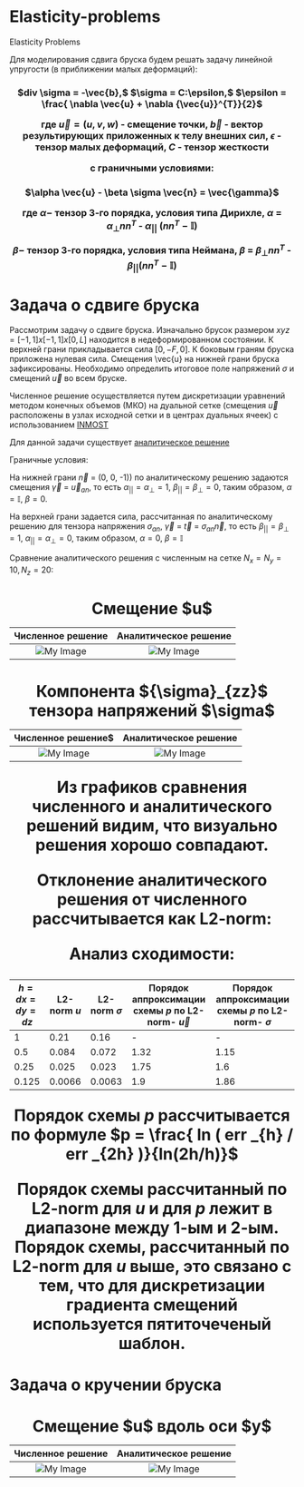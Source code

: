 # Elasticity-problems
Elasticity Problems

Для моделирования сдвига бруска будем решать задачу линейной упругости (в приближении малых деформаций):

<h3 align="center">$div \sigma = -\vec{b},$ $\sigma = C:\epsilon,$ $\epsilon = \frac{ \nabla \vec{u} + \nabla {\vec{u}}^{T}}{2}$

где $\vec{u} = (u, v, w)$ - смещение точки, $\vec{b}$ - вектор результирующих приложенных к телу внешних сил,
$\epsilon$ - тензор малых деформаций, $С$ - тензор жесткости

с граничными условиями:

<h3 align="center">$\alpha \vec{u} - \beta \sigma \vec{n} = \vec{\gamma}$

где $\alpha -$ тензор 3-го порядка, условия типа Дирихле, $\alpha$ = ${\alpha}_{\bot} n n^{T}$ - ${\alpha} _{||}$ $(n n^{T} - \mathbb{I})$

$\beta -$ тензор 3-го порядка, условия типа Неймана, $\beta$ = ${\beta}_{\bot} n n^{T}$ - $\beta _{||} (n n^{T} - \mathbb{I})$

# Задача о сдвиге бруска
Рассмотрим задачу о сдвиге бруска. Изначально брусок размером $xyz = [-1, 1]x[-1,1]x[0, L]$ находится в недеформированном состоянии. К верхней грани прикладывается сила $[0, -F, 0]$. К боковым граням бруска приложена нулевая сила. Смещения \vec{u} на нижней грани бруска зафиксированы. Необходимо определить итоговое поле напряжений $\sigma$ и смещений $\vec{u}$ во всем бруске.

Численное решение осуществляется путем дискретизации уравнений методом конечных объемов (МКО) на дуальной сетке (смещения $\vec{u}$ расположены в узлах исходной сетки и в центрах дуальных ячеек) с использованием 
<a href="https://github.com/INMOST-DEV/INMOST ">INMOST</a>

Для данной задачи существует <a href="https://www.sciencedirect.com/science/article/abs/pii/S0045782514001509?via%3Dihub" target="_blank">аналитическое решение</a>

Граничные условия:

На нижней грани $\vec{n}$ = (0, 0, -1))  по аналитическому решению задаются смещения $\vec{\gamma}$ = $\vec{u}_{an}$, то есть $\alpha _{||} = \alpha _{\bot} = 1$, 
$\beta _{||} = \beta _{\bot} = 0$, таким образом, $\alpha = \mathbb{I}$, $\beta = 0$. 

На верхней грани задается сила, рассчитанная по аналитическому решению для
тензора напряжения $\sigma _{an}$, $\vec{\gamma}$ = $\vec{t}$ = $\sigma _{an} \vec{n}$, то есть $\beta _{||} = \beta _{\bot} = 1$, $\alpha _{||} = \alpha _{\bot} = 0$,
таким образом, $\alpha = 0$, $\beta = \mathbb{I}$


Сравнение аналитического решения с численным на сетке $N_{x} = N_{y} = 10, N_{z} = 20$:

<h1 align="center"> Смещение $u$
  
Численное решение |  Аналитическое решение
:-------------------------:|:-------------------------:
![My Image](pics/u_.png)  |  ![My Image](pics/u_an.png)

<h1 align="center"> Компонента ${\sigma}_{zz}$ тензора напряжений $\sigma$
  
Численное решение$ |  Аналитическое решение
:-------------------------:|:-------------------------:
![My Image](pics/stress_zz.png)  |  ![My Image](pics/stress_zz_an.png)

Из графиков сравнения численного и аналитического решений видим, что визуально решения хорошо совпадают.

Отклонение аналитического решения от численного рассчитывается как L2-norm:

Анализ сходимости:

| $h=dx=dy=dz$  |  L2-norm $u$ | L2-norm $\sigma$ | Порядок аппроксимации схемы $p$ по L2-norm- $\vec{u}$ | Порядок аппроксимации схемы $p$ по L2-norm- $\sigma$ |
| ------------- | ------------- | ------------- | ------------- | ------------- |
| 1  | $0.21$   | $0.16$  | -  |  -  |
| 0.5  | $0.084$ | $0.072$ | $1.32$  | $1.15$  |
| 0.25  | $0.025$ | $0.023$ | $1.75$  | $1.6$  |
| 0.125  | $0.0066$ | $0.0063$ | $1.9$  | $1.86$  |

Порядок схемы $p$ рассчитывается по формуле $p = \frac{ ln ( err _{h} / err _{2h} )}{ln(2h/h)}$

Порядок схемы рассчитанный по L2-norm для $u$ и для $p$ лежит в диапазоне между 1-ым и 2-ым. Порядок схемы, рассчитанный по L2-norm для $u$ выше, это связано с тем, что
для дискретизации градиента смещений используется пятиточеченый шаблон.

# Задача о кручении бруска

<h1 align="center"> Смещение $u$ вдоль оси $y$
  
Численное решение |  Аналитическое решение
:-------------------------:|:-------------------------:
![My Image](pics/twist.png)  |  ![My Image](pics/twist_an.png)
